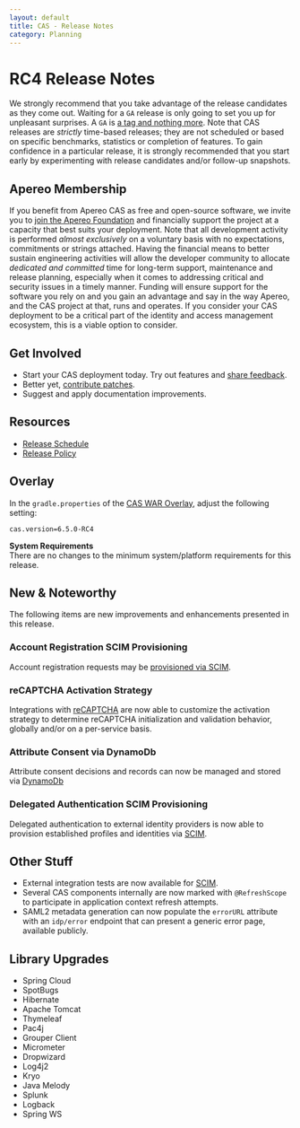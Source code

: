 ```yaml
---
layout: default
title: CAS - Release Notes
category: Planning
---
```


# RC4 Release Notes

We strongly recommend that you take advantage of the release candidates as they come out. Waiting
for a `GA` release is only going to set you up for unpleasant surprises. A `GA`
is [a tag and nothing more](https://apereo.github.io/2017/03/08/the-myth-of-ga-rel/). Note that CAS
releases are *strictly* time-based releases; they are not scheduled or based on
specific benchmarks, statistics or completion of features. To gain confidence in
a particular release, it is strongly recommended that you start early by
experimenting with release candidates and/or follow-up snapshots.

## Apereo Membership

If you benefit from Apereo CAS as free and open-source software, we
invite you to [join the Apereo Foundation](https://www.apereo.org/content/apereo-membership)
and financially support the project at a capacity that best suits your
deployment. Note that all development activity is performed
*almost exclusively* on a voluntary basis with no expectations, commitments or strings
attached. Having the financial means to better sustain engineering activities will allow
the developer community to allocate *dedicated and committed* time for long-term
support, maintenance and release planning, especially when it comes to addressing
critical and security issues in a timely manner. Funding will ensure support for
the software you rely on and you gain an advantage and say in the way Apereo, and
the CAS project at that, runs and operates. If you consider your CAS deployment to
be a critical part of the identity and access management ecosystem, this is a viable option to consider.

## Get Involved

- Start your CAS deployment today. Try out features and [share feedback](/cas/Mailing-Lists.html).
- Better yet, [contribute patches](/cas/developer/Contributor-Guidelines.html).
- Suggest and apply documentation improvements.

## Resources

- [Release Schedule](https://github.com/apereo/cas/milestones)
- [Release Policy](/cas/developer/Release-Policy.html)

## Overlay

In the `gradle.properties` of the [CAS WAR Overlay](../installation/WAR-Overlay-Installation.html), adjust the following setting:

```properties
cas.version=6.5.0-RC4
```

<div class="alert alert-info">
<strong>System Requirements</strong><br/>There are no changes to the 
minimum system/platform requirements for this release.
</div>

## New & Noteworthy

The following items are new improvements and enhancements presented in this release.

### Account Registration SCIM Provisioning

Account registration requests may be [provisioned via SCIM](../registration/Account-Registration-Provisioning-SCIM.html).

### reCAPTCHA Activation Strategy
  
Integrations with [reCAPTCHA](../integration/Configuring-Google-reCAPTCHA.html) are now able to customize
the activation strategy to determine reCAPTCHA initialization and validation behavior, globally and/or 
on a per-service basis.

### Attribute Consent via DynamoDb

Attribute consent decisions and records can now be managed and 
stored via [DynamoDb](../integration/Attribute-Release-Consent-Storage-DynamoDb.html)

### Delegated Authentication SCIM Provisioning

Delegated authentication to external identity providers is now able to provision established profiles
and identities via [SCIM](../integration/Delegate-Authentication-Provisioning.html).

## Other Stuff
              
- External integration tests are now available for [SCIM](../integration/SCIM-Integration.html).
- Several CAS components internally are now marked with `@RefreshScope` to participate in application context refresh attempts.
- SAML2 metadata generation can now populate the `errorURL` attribute with an `idp/error` endpoint that can present a generic error page, available publicly.

## Library Upgrades

- Spring Cloud
- SpotBugs
- Hibernate
- Apache Tomcat
- Thymeleaf
- Pac4j
- Grouper Client
- Micrometer
- Dropwizard
- Log4j2
- Kryo
- Java Melody
- Splunk
- Logback
- Spring WS
